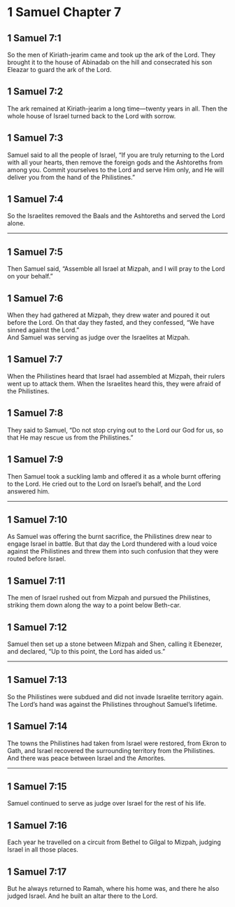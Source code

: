 # 1 Samuel Chapter 7

## 1 Samuel 7:1

So the men of Kiriath-jearim came and took up the ark of the Lord. They brought it to the house of Abinadab on the hill and consecrated his son Eleazar to guard the ark of the Lord.

## 1 Samuel 7:2

The ark remained at Kiriath-jearim a long time—twenty years in all. Then the whole house of Israel turned back to the Lord with sorrow.

## 1 Samuel 7:3

Samuel said to all the people of Israel, “If you are truly returning to the Lord with all your hearts, then remove the foreign gods and the Ashtoreths from among you. Commit yourselves to the Lord and serve Him only, and He will deliver you from the hand of the Philistines.”

## 1 Samuel 7:4

So the Israelites removed the Baals and the Ashtoreths and served the Lord alone.

---

## 1 Samuel 7:5

Then Samuel said, “Assemble all Israel at Mizpah, and I will pray to the Lord on your behalf.”

## 1 Samuel 7:6

When they had gathered at Mizpah, they drew water and poured it out before the Lord. On that day they fasted, and they confessed, “We have sinned against the Lord.”  
And Samuel was serving as judge over the Israelites at Mizpah.

## 1 Samuel 7:7

When the Philistines heard that Israel had assembled at Mizpah, their rulers went up to attack them. When the Israelites heard this, they were afraid of the Philistines.

## 1 Samuel 7:8

They said to Samuel, “Do not stop crying out to the Lord our God for us, so that He may rescue us from the Philistines.”

## 1 Samuel 7:9

Then Samuel took a suckling lamb and offered it as a whole burnt offering to the Lord. He cried out to the Lord on Israel’s behalf, and the Lord answered him.

---

## 1 Samuel 7:10

As Samuel was offering the burnt sacrifice, the Philistines drew near to engage Israel in battle. But that day the Lord thundered with a loud voice against the Philistines and threw them into such confusion that they were routed before Israel.

## 1 Samuel 7:11

The men of Israel rushed out from Mizpah and pursued the Philistines, striking them down along the way to a point below Beth-car.

## 1 Samuel 7:12

Samuel then set up a stone between Mizpah and Shen, calling it Ebenezer, and declared, “Up to this point, the Lord has aided us.”

---

## 1 Samuel 7:13

So the Philistines were subdued and did not invade Israelite territory again. The Lord’s hand was against the Philistines throughout Samuel’s lifetime.

## 1 Samuel 7:14

The towns the Philistines had taken from Israel were restored, from Ekron to Gath, and Israel recovered the surrounding territory from the Philistines. And there was peace between Israel and the Amorites.

---

## 1 Samuel 7:15

Samuel continued to serve as judge over Israel for the rest of his life.

## 1 Samuel 7:16

Each year he travelled on a circuit from Bethel to Gilgal to Mizpah, judging Israel in all those places.

## 1 Samuel 7:17

But he always returned to Ramah, where his home was, and there he also judged Israel. And he built an altar there to the Lord.
